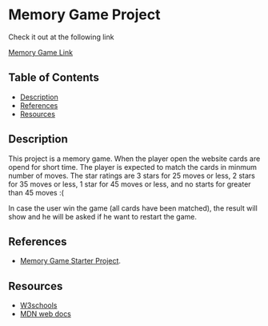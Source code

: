 # Memory Game Project

Check it out at the following link

[Memory Game Link](https://ihadabs.github.io/)

## Table of Contents

- [Description](#Description)
- [References](#References)
- [Resources](#Resources)

## Description

This project is a memory game. When the player open the website cards are opend for short time. The player is expected to match the cards in minmum number of moves. The star ratings are 3 stars for 25 moves or less, 2 stars for 35 moves or less, 1 star for 45 moves or less, and no starts for greater than 45 moves :(

In case the user win the game (all cards have been matched), the result will show and he will be asked if he want to restart the game.

## References

- [Memory Game Starter Project](https://github.com/udacity/fend-project-memory-game).

## Resources

- [W3schools](https://www.w3schools.com/)
- [MDN web docs](https://developer.mozilla.org/en-US/)
